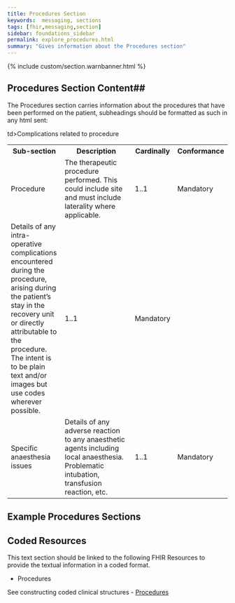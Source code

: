 ```yaml
---
title: Procedures Section
keywords:  messaging, sections
tags: [fhir,messaging,section]
sidebar: foundations_sidebar
permalink: explore_procedures.html
summary: "Gives information about the Procedures section"
---
```


{% include custom/section.warnbanner.html %}

## Procedures Section Content##
The Procedures section carries information about the procedures that have been performed on the patient, subheadings should be formatted as such in any html sent:

<table width="100%">
<tr>
<th width="25%">Sub-section</th>
<th width="45%">Description</th>
<th width="15%">Cardinally</th>
<th width="15%">Conformance</th>
</tr>
<tr>
<td>Procedure</td>
<td>The therapeutic procedure performed. This could include site and must include laterality where applicable.</td>
<td>1..1</td>
<td>Mandatory</td>
</tr>
<tr>
td>Complications related to procedure</td>
<td>Details of any intra-operative complications encountered during the procedure, arising during the patient’s stay in the recovery unit or directly attributable to the procedure. The intent is to be plain text and/or images but use codes wherever possible.</td>
<td>1..1</td>
<td>Mandatory</td>
</tr>
<tr>
<td>Specific anaesthesia issues</td>
<td>Details of any adverse reaction to any anaesthetic agents including local
anaesthesia. Problematic intubation, transfusion reaction, etc.</td>
<td>1..1</td>
<td>Mandatory</td>
</tr>
</table>


##  Example Procedures Sections ##

<script src="https://gist.github.com/IOPS-DEV/9aac8ea1c4e276ff1316608ea53b0c8e.js"></script>

## Coded Resources ##

This text section should be linked to the following FHIR Resources to provide the textual information in a coded format.

- Procedures
 
See constructing coded clinical structures - [Procedures](build_procedures.html)











